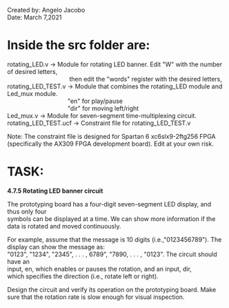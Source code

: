Created by: Angelo Jacobo  
Date: March 7,2021  

# Inside the src folder are:  
rotating_LED.v -> Module for rotating LED banner. Edit "W" with the number of desired letters,  
&emsp;&emsp;&emsp;&emsp;&emsp;&emsp;&emsp;&emsp;&emsp;&emsp; then edit the "words" register with the desired letters,  
rotating_LED_TEST.v -> Module that combines the rotating_LED module and Led_mux module.  
&emsp;&emsp;&emsp;&emsp;&emsp;&emsp;&emsp;&emsp;&emsp;&emsp;"en" for play/pause  
&emsp;&emsp;&emsp;&emsp;&emsp;&emsp;&emsp;&emsp;&emsp;&emsp;"dir" for moving left/right  
Led_mux.v -> Module for seven-segment time-multiplexing circuit.  
rotating_LED_TEST.ucf -> Constraint file for rotating_LED_TEST.v  

Note: The constraint file is designed for Spartan 6 xc6slx9-2ftg256 FPGA (specifically the AX309 FPGA development board). Edit at your own risk.  

# TASK:   
**4.7.5 Rotating LED banner circuit**  

The prototyping board has a four-digit seven-segment LED display, and thus only four  
symbols can be displayed at a time. We can show more information if the data is rotated and moved continuously.

For example, assume that the message is 10 digits (i.e.,"0123456789"). The display can show the message as:  
"0123", "1234", "2345", . . . , 6789", "7890, . . . , "0123". The circuit should have an  
input, en, which enables or pauses the rotation, and an input, dir,  
which specifies the direction (i.e., rotate left or right).  

Design the circuit and verify its operation on the prototyping board. Make sure that the
rotation rate is slow enough for visual inspection.
